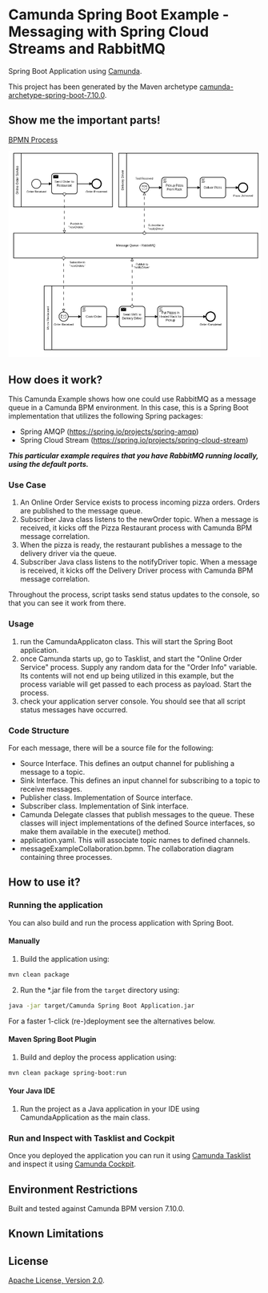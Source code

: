 # Camunda Spring Boot Example - Messaging with Spring Cloud Streams and RabbitMQ
Spring Boot Application using [Camunda](http://docs.camunda.org).

This project has been generated by the Maven archetype
[camunda-archetype-spring-boot-7.10.0](http://docs.camunda.org/latest/guides/user-guide/#process-applications-maven-project-templates-archetypes).

## Show me the important parts!
[BPMN Process](src/main/resources/messageExampleCollaboration.bpmn)

![BPMN Process](src/main/resources/messageExampleCollaboration.png)

## How does it work?

This Camunda Example shows how one could use RabbitMQ as a message queue in a Camunda BPM environment.  In this case, this is a Spring Boot implementation that utilizes the following Spring packages:

- Spring AMQP (https://spring.io/projects/spring-amqp)
- Spring Cloud Stream (https://spring.io/projects/spring-cloud-stream)

***This particular example requires that you have RabbitMQ running locally, using the default ports.***

### Use Case

1. An Online Order Service exists to process incoming pizza orders.  Orders are published to the message queue.
2. Subscriber Java class listens to the newOrder topic.  When a message is received, it kicks off the Pizza Restaurant process with Camunda BPM message correlation.
3. When the pizza is ready, the restaurant publishes a message to the delivery driver via the queue.
4. Subscriber Java class listens to the notifyDriver topic.  When a message is received, it kicks off the Delivery Driver process with Camunda BPM message correlation.

Throughout the process, script tasks send status updates to the console, so that you can see it work from there.

### Usage

1. run the CamundaApplicaton class.  This will start the Spring Boot application.
2. once Camunda starts up, go to Tasklist, and start the "Online Order Service" process.  Supply any random data for the "Order Info" variable.  Its contents will not end up being utilized in this example, but the process variable will get passed to each process as payload.  Start the process.
3. check your application server console.  You should see that all script status messages have occurred.

### Code Structure

For each message, there will be a source file for the following:

- Source Interface.  This defines an output channel for publishing a message to a topic.
- Sink Interface.  This defines an input channel for subscribing to a topic to receive messages.
- Publisher class.  Implementation of Source interface.
- Subscriber class.  Implementation of Sink interface.
- Camunda Delegate classes that publish messages to the queue.  These classes will inject implementations of the defined Source interfaces, so make them available in the execute() method.
- application.yaml.  This will associate topic names to defined channels.
- messageExampleCollaboration.bpmn.  The collaboration diagram containing three processes.

## How to use it?

### Running the application
You can also build and run the process application with Spring Boot.

#### Manually
1. Build the application using:
```bash
mvn clean package
```
2. Run the *.jar file from the `target` directory using:
```bash
java -jar target/Camunda Spring Boot Application.jar
```

For a faster 1-click (re-)deployment see the alternatives below.

#### Maven Spring Boot Plugin
1. Build and deploy the process application using:
```bash
mvn clean package spring-boot:run
```

#### Your Java IDE
1. Run the project as a Java application in your IDE using CamundaApplication as the main class.

### Run and Inspect with Tasklist and Cockpit
Once you deployed the application you can run it using
[Camunda Tasklist](http://docs.camunda.org/latest/guides/user-guide/#tasklist)
and inspect it using
[Camunda Cockpit](http://docs.camunda.org/latest/guides/user-guide/#cockpit).

## Environment Restrictions
Built and tested against Camunda BPM version 7.10.0.

## Known Limitations

## License
[Apache License, Version 2.0](http://www.apache.org/licenses/LICENSE-2.0).

<!-- HTML snippet for index page
  <tr>
    <td><img src="snippets/camunda-sb-messaging-example/src/main/resources/process.png" width="100"></td>
    <td><a href="snippets/camunda-sb-messaging-example">Camunda Spring Boot Application</a></td>
    <td>Spring Boot Application using [Camunda](http://docs.camunda.org).</td>
  </tr>
-->
<!-- Tweet
New @Camunda example: Camunda Spring Boot Application - Spring Boot Application using [Camunda](http://docs.camunda.org). https://github.com/camunda-consulting/code/tree/master/snippets/camunda-sb-messaging-example
-->